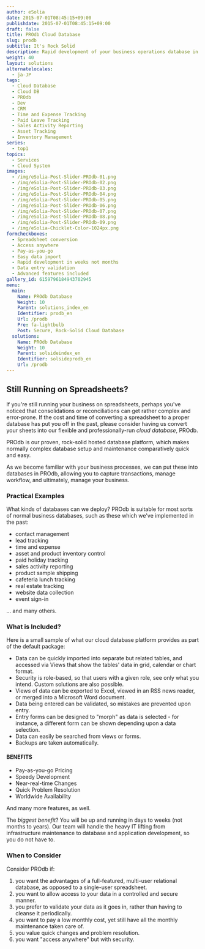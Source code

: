 ```yaml
---
author: eSolia
date: 2015-07-01T08:45:15+09:00
publishdate: 2015-07-01T08:45:15+09:00
draft: false
title: PROdb Cloud Database
slug: prodb
subtitle: It's Rock Solid
description: Rapid development of your business operations database in eSolia PROdb cloud database. General software development projects. - from eSolia Inc.
weight: 40
layout: solutions
alternatelocales:
  - ja-JP
tags:
  - Cloud Database
  - Cloud DB
  - PROdb
  - Dev
  - CRM
  - Time and Expense Tracking
  - Paid Leave Tracking
  - Sales Activity Reporting
  - Asset Tracking
  - Inventory Management
series:
  - top1
topics:
  - Services
  - Cloud System
images:
  - /img/eSolia-Post-Slider-PROdb-01.png
  - /img/eSolia-Post-Slider-PROdb-02.png
  - /img/eSolia-Post-Slider-PROdb-03.png
  - /img/eSolia-Post-Slider-PROdb-04.png
  - /img/eSolia-Post-Slider-PROdb-05.png
  - /img/eSolia-Post-Slider-PROdb-06.png
  - /img/eSolia-Post-Slider-PROdb-07.png
  - /img/eSolia-Post-Slider-PROdb-08.png
  - /img/eSolia-Post-Slider-PROdb-09.png  
  - /img/eSolia-Chicklet-Color-1024px.png
formcheckboxes:
  - Spreadsheet conversion
  - Access anywhere
  - Pay-as-you-go
  - Easy data import
  - Rapid development in weeks not months
  - Data entry validation
  - Advanced features included
gallery_id: 6159796184943702945
menu:
  main:
    Name: PROdb Database
    Weight: 10
    Parent: solutions_index_en
    Identifier: prodb_en
    Url: /prodb
    Pre: fa-lightbulb
    Post: Secure, Rock-Solid Cloud Database
  solutions:
    Name: PROdb Database
    Weight: 10
    Parent: solsideindex_en
    Identifier: solsideprodb_en
    Url: /prodb
---
```


## Still Running on Spreadsheets?

If you're still running your business on spreadsheets, perhaps you've noticed that consolidations or reconciliations can get rather complex and error-prone. If the cost and time of converting a spreadsheet to a proper database has put you off in the past, please consider having us convert your sheets into our flexible and professionally-run _cloud database_, PROdb.

PROdb is our proven, rock-solid hosted database platform, which makes normally complex database setup and maintenance comparatively quick and easy.

As we become familiar with your business processes, we can put these into databases in PROdb, allowing you to capture transactions, manage workflow, and ultimately, manage your business.

### Practical Examples

What kinds of databases can we deploy? PROdb is suitable for most sorts of normal business databases, such as these which we've implemented in the past:

* contact management
* lead tracking
* time and expense
* asset and product inventory control
* paid holiday tracking
* sales activity reporting
* product sample shipping
* cafeteria lunch tracking
* real estate tracking
* website data collection
* event sign-in

... and many others.

### What is Included?

Here is a small sample of what our cloud database platform provides as part of the default package:

* Data can be quickly imported into separate but related tables, and accessed via Views that show the tables' data in grid, calendar or chart format.
* Security is role-based, so that users with a given role, see only what you intend. Custom solutions are also possible.
* Views of data can be exported to Excel, viewed in an RSS news reader, or merged into a Microsoft Word document.
* Data being entered can be validated, so mistakes are prevented upon entry.
* Entry forms can be designed to "morph" as data is selected - for instance, a different form can be shown depending upon a data selection.
* Data can easily be searched from views or forms.
* Backups are taken automatically.

<div class="esolia-card-panel deep-purple darken-4 z-depth-1">
  <h4 class="center green-text text-accent-3">BENEFITS</h4>
    <ul>
      <li class="white-text">Pay-as-you-go Pricing</li>
      <li class="white-text">Speedy Development</li>
      <li class="white-text">Near-real-time Changes</li>
      <li class="white-text">Quick Problem Resolution</li>
      <li class="white-text">Worldwide Availability</li>
    </ul>
</div>

And many more features, as well.

The _biggest benefit_? You will be up and running in days to weeks (not months to years). Our team will handle the heavy IT lifting from infrastructure maintenance to database and application development, so you do not have to.

### When to Consider

Consider PROdb if:

1. you want the advantages of a full-featured, multi-user relational database, as opposed to a single-user spreadsheet.
1. you want to allow access to your data in a controlled and secure manner.
1. you prefer to validate your data as it goes in, rather than having to cleanse it periodically.
1. you want to pay a low monthly cost, yet still have all the monthly maintenance taken care of.
1. you value quick changes and problem resolution.
1. you want "access anywhere" but with security.

